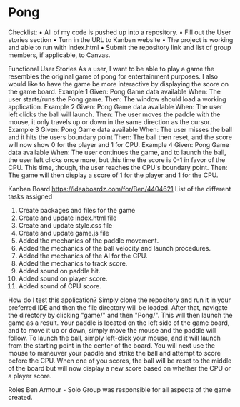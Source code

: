 # Pong

Checklist:
•	All of my code is pushed up into a repository.
•	Fill out the User stories section
•	Turn in the URL to Kanban website
•	The project is working and able to run with index.html
•	Submit the repository link and list of group members, if applicable, to Canvas.

Functional User Stories
As a user, I want to be able to play a game the resembles the original game of pong for entertainment purposes. I also would like to have the game be more interactive by displaying the score on the game board.
Example 1 
Given: Pong Game data available 
When: The user starts/runs the Pong game.
Then: The window should load a working application.
Example 2 
Given: Pong Game data available
When: The user left clicks the ball will launch.
Then: The user moves the paddle with the mouse, it only travels up or down in the same direction as the cursor.
Example 3 
Given: Pong Game data available
When: The user misses the ball and it hits the users boundary point 
Then: The ball then reset, and the score will now show 0 for the player and 1 for CPU.
Example 4 
Given: Pong Game data available
When: The user continues the game, and to launch the ball, the user left clicks once more, but this time the score is 0-1 in favor of the CPU. This time, though, the user reaches the CPU's boundary point.
Then: The game will then display a score of 1 for the player and 1 for the CPU.

Kanban Board
https://ideaboardz.com/for/Ben/4404621
List of the different tasks assigned
1.	Create packages and files for the game
2.	Create and update index.html file
3.	Create and update style.css file
4.	Create and update game.js file
5.	Added the mechanics of the paddle movement.
6.	Added the mechanics of the ball velocity and launch procedures.
7.	Added the mechanics of the AI for the CPU.
8.	Added the mechanics to track score.
9.	Added sound on paddle hit.
10.	Added sound on player score.
11.	Added sound of CPU score.

How do I test this application?
Simply clone the repository and run it in your preferred IDE and then the file directory will be loaded. After that, navigate the directory by clicking "game/" and then "Pong/". This will then launch the game as a result. Your paddle is located on the left side of the game board, and to move it up or down, simply move the mouse and the paddle will follow. To launch the ball, simply left-click your mouse, and it will launch from the starting point in the center of the board. You will next use the mouse to maneuver your paddle and strike the ball and attempt to score before the CPU. When one of you scores, the ball will be reset to the middle of the board but will now display a new score based on whether the CPU or a player score.

Roles
Ben Armour - Solo Group was responsible for all aspects of the game created. 



